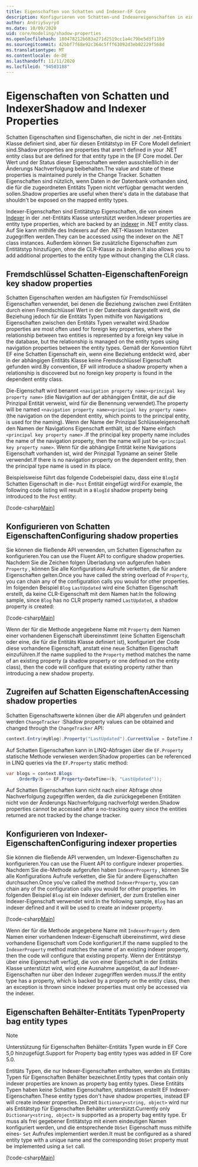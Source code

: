 ```yaml
---
title: Eigenschaften von Schatten und Indexer-EF Core
description: Konfigurieren von Schatten-und Indexereigenschaften in einem Entity Framework Core Modell
author: AndriySvyryd
ms.date: 10/09/2020
uid: core/modeling/shadow-properties
ms.openlocfilehash: 180478212b683a271d2519cc1a4c79be5d3f11b9
ms.sourcegitcommit: 42bbf7f68e92c364c5fff63092d3eb02229f568d
ms.translationtype: MT
ms.contentlocale: de-DE
ms.lasthandoff: 11/11/2020
ms.locfileid: "94503188"
---
```

# <a name="shadow-and-indexer-properties"></a><span data-ttu-id="482ba-103">Eigenschaften von Schatten und Indexer</span><span class="sxs-lookup"><span data-stu-id="482ba-103">Shadow and Indexer Properties</span></span>

<span data-ttu-id="482ba-104">Schatten Eigenschaften sind Eigenschaften, die nicht in der .net-Entitäts Klasse definiert sind, aber für diesen Entitätstyp im EF Core Modell definiert sind.</span><span class="sxs-lookup"><span data-stu-id="482ba-104">Shadow properties are properties that aren't defined in your .NET entity class but are defined for that entity type in the EF Core model.</span></span> <span data-ttu-id="482ba-105">Der Wert und der Status dieser Eigenschaften werden ausschließlich in der Änderungs Nachverfolgung beibehalten.</span><span class="sxs-lookup"><span data-stu-id="482ba-105">The value and state of these properties is maintained purely in the Change Tracker.</span></span> <span data-ttu-id="482ba-106">Schatten Eigenschaften sind nützlich, wenn Daten in der Datenbank vorhanden sind, die für die zugeordneten Entitäts Typen nicht verfügbar gemacht werden sollen.</span><span class="sxs-lookup"><span data-stu-id="482ba-106">Shadow properties are useful when there's data in the database that shouldn't be exposed on the mapped entity types.</span></span>

<span data-ttu-id="482ba-107">Indexer-Eigenschaften sind Entitätstyp Eigenschaften, die von einem [Indexer](/dotnet/csharp/programming-guide/indexers/) in der .net-Entitäts Klasse unterstützt werden.</span><span class="sxs-lookup"><span data-stu-id="482ba-107">Indexer properties are entity type properties, which are backed by an [indexer](/dotnet/csharp/programming-guide/indexers/) in .NET entity class.</span></span> <span data-ttu-id="482ba-108">Auf Sie kann mithilfe des Indexers auf den .NET-Klassen Instanzen zugegriffen werden.</span><span class="sxs-lookup"><span data-stu-id="482ba-108">They can be accessed using the indexer on the .NET class instances.</span></span> <span data-ttu-id="482ba-109">Außerdem können Sie zusätzliche Eigenschaften zum Entitätstyp hinzufügen, ohne die CLR-Klasse zu ändern.</span><span class="sxs-lookup"><span data-stu-id="482ba-109">It also allows you to add additional properties to the entity type without changing the CLR class.</span></span>

## <a name="foreign-key-shadow-properties"></a><span data-ttu-id="482ba-110">Fremdschlüssel Schatten-Eigenschaften</span><span class="sxs-lookup"><span data-stu-id="482ba-110">Foreign key shadow properties</span></span>

<span data-ttu-id="482ba-111">Schatten Eigenschaften werden am häufigsten für Fremdschlüssel Eigenschaften verwendet, bei denen die Beziehung zwischen zwei Entitäten durch einen Fremdschlüssel Wert in der Datenbank dargestellt wird, die Beziehung jedoch für die Entitäts Typen mithilfe von Navigations Eigenschaften zwischen den Entitäts Typen verwaltet wird.</span><span class="sxs-lookup"><span data-stu-id="482ba-111">Shadow properties are most often used for foreign key properties, where the relationship between two entities is represented by a foreign key value in the database, but the relationship is managed on the entity types using navigation properties between the entity types.</span></span> <span data-ttu-id="482ba-112">Gemäß der Konvention führt EF eine Schatten Eigenschaft ein, wenn eine Beziehung entdeckt wird, aber in der abhängigen Entitäts Klasse keine Fremdschlüssel Eigenschaft gefunden wird.</span><span class="sxs-lookup"><span data-stu-id="482ba-112">By convention, EF will introduce a shadow property when a relationship is discovered but no foreign key property is found in the dependent entity class.</span></span>

<span data-ttu-id="482ba-113">Die-Eigenschaft wird benannt `<navigation property name><principal key property name>` (die Navigation auf der abhängigen Entität, die auf die Prinzipal Entität verweist, wird für die Benennung verwendet).</span><span class="sxs-lookup"><span data-stu-id="482ba-113">The property will be named `<navigation property name><principal key property name>` (the navigation on the dependent entity, which points to the principal entity, is used for the naming).</span></span> <span data-ttu-id="482ba-114">Wenn der Name der Prinzipal Schlüsseleigenschaft den Namen der Navigations Eigenschaft enthält, ist der Name einfach `<principal key property name>` .</span><span class="sxs-lookup"><span data-stu-id="482ba-114">If the principal key property name includes the name of the navigation property, then the name will just be `<principal key property name>`.</span></span> <span data-ttu-id="482ba-115">Wenn für die abhängige Entität keine Navigations Eigenschaft vorhanden ist, wird der Prinzipal Typname an seiner Stelle verwendet.</span><span class="sxs-lookup"><span data-stu-id="482ba-115">If there is no navigation property on the dependent entity, then the principal type name is used in its place.</span></span>

<span data-ttu-id="482ba-116">Beispielsweise führt das folgende Codebeispiel dazu, dass eine `BlogId` Schatten Eigenschaft in die- `Post` Entität eingefügt wird:</span><span class="sxs-lookup"><span data-stu-id="482ba-116">For example, the following code listing will result in a `BlogId` shadow property being introduced to the `Post` entity:</span></span>

[!code-csharp[Main](../../../samples/core/Modeling/Conventions/ShadowForeignKey.cs?name=Conventions&highlight=21-23)]

## <a name="configuring-shadow-properties"></a><span data-ttu-id="482ba-117">Konfigurieren von Schatten Eigenschaften</span><span class="sxs-lookup"><span data-stu-id="482ba-117">Configuring shadow properties</span></span>

<span data-ttu-id="482ba-118">Sie können die fließende API verwenden, um Schatten Eigenschaften zu konfigurieren.</span><span class="sxs-lookup"><span data-stu-id="482ba-118">You can use the Fluent API to configure shadow properties.</span></span> <span data-ttu-id="482ba-119">Nachdem Sie die Zeichen folgen Überladung von aufgerufen haben `Property` , können Sie alle Konfigurations Aufrufe verketten, die für andere Eigenschaften gelten.</span><span class="sxs-lookup"><span data-stu-id="482ba-119">Once you have called the string overload of `Property`, you can chain any of the configuration calls you would for other properties.</span></span> <span data-ttu-id="482ba-120">Im folgenden Beispiel `Blog` `LastUpdated` wird eine Schatten Eigenschaft erstellt, da keine CLR-Eigenschaft mit dem Namen hat:</span><span class="sxs-lookup"><span data-stu-id="482ba-120">In the following sample, since `Blog` has no CLR property named `LastUpdated`, a shadow property is created:</span></span>

[!code-csharp[Main](../../../samples/core/Modeling/FluentAPI/ShadowProperty.cs?name=ShadowProperty&highlight=8)]

<span data-ttu-id="482ba-121">Wenn der für die Methode angegebene Name mit `Property` dem Namen einer vorhandenen Eigenschaft übereinstimmt (eine Schatten Eigenschaft oder eine, die für die Entitäts Klasse definiert ist), konfiguriert der Code diese vorhandene Eigenschaft, anstatt eine neue Schatten Eigenschaft einzuführen.</span><span class="sxs-lookup"><span data-stu-id="482ba-121">If the name supplied to the `Property` method matches the name of an existing property (a shadow property or one defined on the entity class), then the code will configure that existing property rather than introducing a new shadow property.</span></span>

## <a name="accessing-shadow-properties"></a><span data-ttu-id="482ba-122">Zugreifen auf Schatten Eigenschaften</span><span class="sxs-lookup"><span data-stu-id="482ba-122">Accessing shadow properties</span></span>

<span data-ttu-id="482ba-123">Schatten Eigenschaftswerte können über die API abgerufen und geändert werden `ChangeTracker` :</span><span class="sxs-lookup"><span data-stu-id="482ba-123">Shadow property values can be obtained and changed through the `ChangeTracker` API:</span></span>

```csharp
context.Entry(myBlog).Property("LastUpdated").CurrentValue = DateTime.Now;
```

<span data-ttu-id="482ba-124">Auf Schatten Eigenschaften kann in LINQ-Abfragen über die `EF.Property` statische Methode verwiesen werden:</span><span class="sxs-lookup"><span data-stu-id="482ba-124">Shadow properties can be referenced in LINQ queries via the `EF.Property` static method:</span></span>

```csharp
var blogs = context.Blogs
    .OrderBy(b => EF.Property<DateTime>(b, "LastUpdated"));
```

<span data-ttu-id="482ba-125">Auf Schatten Eigenschaften kann nicht nach einer Abfrage ohne Nachverfolgung zugegriffen werden, da die zurückgegebenen Entitäten nicht von der Änderungs Nachverfolgung nachverfolgt werden.</span><span class="sxs-lookup"><span data-stu-id="482ba-125">Shadow properties cannot be accessed after a no-tracking query since the entities returned are not tracked by the change tracker.</span></span>

## <a name="configuring-indexer-properties"></a><span data-ttu-id="482ba-126">Konfigurieren von Indexer-Eigenschaften</span><span class="sxs-lookup"><span data-stu-id="482ba-126">Configuring indexer properties</span></span>

<span data-ttu-id="482ba-127">Sie können die fließende API verwenden, um Indexer-Eigenschaften zu konfigurieren.</span><span class="sxs-lookup"><span data-stu-id="482ba-127">You can use the Fluent API to configure indexer properties.</span></span> <span data-ttu-id="482ba-128">Nachdem Sie die-Methode aufgerufen haben `IndexerProperty` , können Sie alle Konfigurations Aufrufe verketten, die Sie für andere Eigenschaften durchsuchen.</span><span class="sxs-lookup"><span data-stu-id="482ba-128">Once you've called the method `IndexerProperty`, you can chain any of the configuration calls you would for other properties.</span></span> <span data-ttu-id="482ba-129">Im folgenden Beispiel `Blog` ist ein Indexer definiert, der zum Erstellen einer Indexer-Eigenschaft verwendet wird.</span><span class="sxs-lookup"><span data-stu-id="482ba-129">In the following sample, `Blog` has an indexer defined and it will be used to create an indexer property.</span></span>

[!code-csharp[Main](../../../samples/core/Modeling/FluentAPI/IndexerProperty.cs?name=ShadowProperty&highlight=3)]

<span data-ttu-id="482ba-130">Wenn der für die Methode angegebene Name mit `IndexerProperty` dem Namen einer vorhandenen Indexer-Eigenschaft übereinstimmt, wird diese vorhandene Eigenschaft vom Code konfiguriert.</span><span class="sxs-lookup"><span data-stu-id="482ba-130">If the name supplied to the `IndexerProperty` method matches the name of an existing indexer property, then the code will configure that existing property.</span></span> <span data-ttu-id="482ba-131">Wenn der Entitätstyp über eine Eigenschaft verfügt, die von einer Eigenschaft in der Entitäts Klasse unterstützt wird, wird eine Ausnahme ausgelöst, da auf Indexer-Eigenschaften nur über den Indexer zugegriffen werden muss.</span><span class="sxs-lookup"><span data-stu-id="482ba-131">If the entity type has a property, which is backed by a property on the entity class, then an exception is thrown since indexer properties must only be accessed via the indexer.</span></span>

## <a name="property-bag-entity-types"></a><span data-ttu-id="482ba-132">Eigenschaften Behälter-Entitäts Typen</span><span class="sxs-lookup"><span data-stu-id="482ba-132">Property bag entity types</span></span>

> [!NOTE]
> <span data-ttu-id="482ba-133">Unterstützung für Eigenschaften Behälter-Entitäts Typen wurde in EF Core 5,0 hinzugefügt.</span><span class="sxs-lookup"><span data-stu-id="482ba-133">Support for Property bag entity types was added in EF Core 5.0.</span></span>

<span data-ttu-id="482ba-134">Entitäts Typen, die nur Indexer-Eigenschaften enthalten, werden als Entitäts Typen für Eigenschaften Behälter bezeichnet.</span><span class="sxs-lookup"><span data-stu-id="482ba-134">Entity types that contain only indexer properties are known as property bag entity types.</span></span> <span data-ttu-id="482ba-135">Diese Entitäts Typen haben keine Schatten Eigenschaften, stattdessen erstellt EF Indexer-Eigenschaften.</span><span class="sxs-lookup"><span data-stu-id="482ba-135">These entity types don't have shadow properties, instead EF will create indexer properties.</span></span> <span data-ttu-id="482ba-136">Derzeit `Dictionary<string, object>` wird nur als Entitätstyp für Eigenschaften Behälter unterstützt.</span><span class="sxs-lookup"><span data-stu-id="482ba-136">Currently only `Dictionary<string, object>` is supported as a property bag entity type.</span></span> <span data-ttu-id="482ba-137">Er muss als frei gegebener Entitätstyp mit einem eindeutigen Namen konfiguriert werden, und die entsprechende `DbSet` Eigenschaft muss mithilfe eines- `Set` Aufrufes implementiert werden.</span><span class="sxs-lookup"><span data-stu-id="482ba-137">It must be configured as a shared entity type with a unique name and the corresponding `DbSet` property must be implemented using a `Set` call.</span></span>

[!code-csharp[Main](../../../samples/core/Modeling/FluentAPI/SharedType.cs?name=SharedType&highlight=3,7)]

